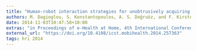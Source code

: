 ```yaml
---
title: "Human-robot interaction strategies for unobtrusively acquiring health-related data"
authors: M. Dagioglou, S. Konstantopoulos, A. S. Doğruöz, and F. Kirstein
date: 2014-11-03T10:47:58+10:00
extras: "in Proceedings of e-Health at Home, 4th International Conference on Wireless Mobile Communication and Healthcare (Mobihealth 2014), Athens, Greece, 3-5 November 2014."
external_url: "https://doi.org/10.4108/icst.mobihealth.2014.257363"
tags: hri 2014
---
```

<!--Using robotic home assistants as a platform for remote health monitoring offers several advantages, but also presents considerable challenges related to both the technical immaturity of home robotics and to user acceptance issues. In this paper we explore tablets and similar mobile devices as the medium of communication between robots and their users, presenting relevant current and planned research in human-robot interaction that can help the telehealth community circumvent technical shortcomings, improve user acceptance, and maximize the quality of the data collected by robotic home assistants.-->
